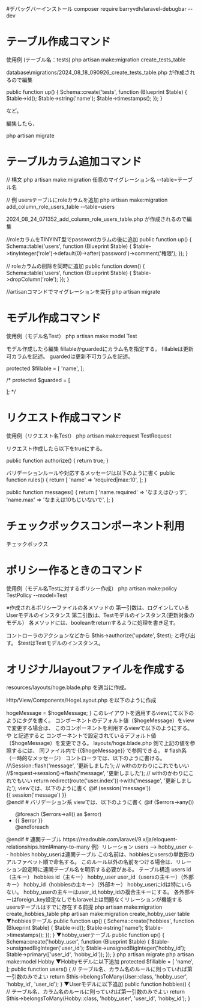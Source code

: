 #デバッグバーインストール
composer require barryvdh/laravel-debugbar --dev

# テーブル作成コマンド
使用例 (テーブル名：tests)
php artisan make:migration create_tests_table

database\migrations/2024_08_18_090926_create_tests_table.php
が作成されるので編集

public function up()
{
    Schema::create('tests', function (Blueprint $table) {
        $table->id();
        $table->string('name');
        $table->timestamps();
    });
}

など。

編集したら、

php artisan migrate

# テーブルカラム追加コマンド
// 構文
php artisan make:migration 任意のマイグレーション名 --table=テーブル名

// 例 usersテーブルにroleカラムを追加
php artisan make:migration add_column_role_users_table --table=users

2024_08_24_071352_add_column_role_users_table.php
が作成されるので編集

//roleカラムをTINYINT型でpasswordカラムの後に追加
public function up()
{
	Schema::table('users', function (Blueprint $table) {
	  $table->tinyInteger('role')->default(0)->after('password')->comment('権限');
	});
}

// roleカラムの削除を同時に追加
public function down()
{
    Schema::table('users', function (Blueprint $table) {
      $table->dropColumn('role');
    });
}

//artisanコマンドでマイグレーションを実行
php artisan migrate


# モデル作成コマンド
使用例（モデル名Test）
php artisan make:model Test

モデル作成したら編集
fillableかguardedにカラム名を指定する。
fillableは更新可カラムを記述。
guardedは更新不可カラムを記述。

protected $fillable = [
    'name',
];

/*
protected $guarded = [
    
];
*/

# リクエスト作成コマンド
使用例（リクエスト名Test）
php artisan make:request TestRequest

リクエスト作成したら以下をtrueにする。

public function authorize()
{
    return true;
}

バリデーションルールや対応するメッセージは以下のように書く
public function rules()
{
    return [
        'name' => 'required|max:10',
    ];
}

public function messages() {
    return [
        'name.required' => 'なまえはひっす',
        'name.max' => 'なまえは10もじいないで',
    ];
}



# チェックボックスコンポーネント利用
<x-checkbox-input name="hoge[]" value="{{hoge}}" :default="$hoge_default" />チェックボックス

# ポリシー作るときのコマンド
使用例（モデル名Testに対するポリシー作成）
php artisan make:policy TestPolicy --model=Test

※作成されるポリシーファイルの各メソッドの
第一引数は、ログインしているUserモデルのインスタンス
第二引数は、Testモデルのインスタンス(更新対象のモデル）
各メソッドには、booleanをreturnするように処理を書き足す。

コントローラのアクションなどから
$this->authorize('update', $test);
と呼び出す。
$testはTestモデルのインスタンス。

# オリジナルlayoutファイルを作成する

resources/layouts/hoge.blade.php
を適当に作成。

Http/View/Components/HogeLayout.php
を以下のように作成

<?php

namespace App\View\Components;

use Illuminate\View\Component;
use Illuminate\View\View;

class HogeLayout extends Component
{
	public function render(): View
	{
		return view('layouts.hoge');
	}
}

このコンポーネントクラスにデフォルト値を与えたい場合は、コンストラクタをつかってメンバ変数を設定する

public $hogeMessage; // これ無いとviewに値が渡らないので注意

public function __construct($hogeMessage="デフォルトメッセージ") { // view側でこのデフォルト値を変更するには、hoge-messageと記述する
	$this->hogeMessage = $hogeMessage;
}

このレイアウトを適用するviewにて以下のようにタグを書く。

<x-hoge-layout>
</x-hoge-layout>

コンポーネントのデフォルト値（$hogeMessage）をviewで変更する場合は、
このコンポーネントを利用するviewで以下のようにする。

<x-hoge-layout hoge-message="なんとか">
や
<x-hoge-layout :hoge-message="$hoge_message">
と記述すると

コンポーネントで設定されているデフォルト値（$hogeMessage）を変更できる。

layouts/hoge.blade.php
側で上記の値を参照するには、
同ファイル内で
{{$hogeMessage}}
で参照できる。

# flash系（一時的なメッセージ）
コントローラでは、以下のように書ける。

//\Session::flash('message', '更新しました'); // withのかわりにこれでもいい
//$request->session()->flash('message', '更新しました'); // withのかわりにこれでもいい
        
return redirect(route('user.index'))->with('message', '更新しました');


viewでは、以下のように書く
@if (session('message'))
    <div>
        {{ session('message') }}
    </div>
@endif

# バリデーション系
viewでは、以下のように書く

@if ($errors->any())
<div>
	<ul>
		@foreach ($errors->all() as $error)
			<li>{{ $error }}</li>
		@endforeach
	</ul>
</div>
@endif

# 連関テーブル
https://readouble.com/laravel/9.x/ja/eloquent-relationships.html#many-to-many
例）リレーション
users --> hobby_user <-- hobbies

hobby_userは連関テーブル
この名前は、hobbiesとusersの単数形のアルファベット順で命名する。
このルール以外の名前をつける場合は、リレーション設定時に連関テーブル名を明示する必要がある。

テーブル構造

users
id（主キー）

hobbies
id（主キー）

hobby_user
user_id（usersの主キー）（外部キー）
hobby_id（hobbiesの主キー）（外部キー）

hobby_userにidは特にいらない。
hobby_userの主キーはuser_id,hobby_idの複合主キーにする。
各外部キーはforeign_key設定なしでもlaravel上は問題なくリレーションが機能する

usersテーブルはすでに存在する前提
php artisan make:migration create_hobbies_table
php artisan make:migration create_hobby_user table

▼hobbiesテーブル
public function up()
{
    Schema::create('hobbies', function (Blueprint $table) {
        $table->id();
        $table->string('name');
        $table->timestamps();
    });
}

▼hobby_userテーブル
public function up()
{
    Schema::create('hobby_user', function (Blueprint $table) {
        $table->unsignedBigInteger('user_id');
        $table->unsignedBigInteger('hobby_id');
        $table->primary(['user_id', 'hobby_id']);
    });
}

php artisan migrate

php artisan make:model Hobby

▼Hobbyモデルに以下追加
protected $fillable = [
   'name',
];

public function users()
{
	// テーブル名、カラム名のルールに則っていれば第一引数のみでよい
    return $this->belongsToMany(User::class, 'hobby_user', 'hobby_id', 'user_id');
}

▼Userモデルに以下追加
public function hobbies()
{
	// テーブル名、カラム名のルールに則っていれば第一引数のみでよい
    return $this->belongsToMany(Hobby::class, 'hobby_user', 'user_id', 'hobby_id');
}



